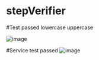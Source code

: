 # stepVerifier

#Test passed lowercase uppercase

![image](https://user-images.githubusercontent.com/45043430/164642767-acc99808-978e-4bd2-ad87-5ab2c11e79cf.png)



#Service test passed
![image](https://user-images.githubusercontent.com/45043430/164643631-5a0be84b-a650-45c7-8fa0-59b4881651b0.png)
